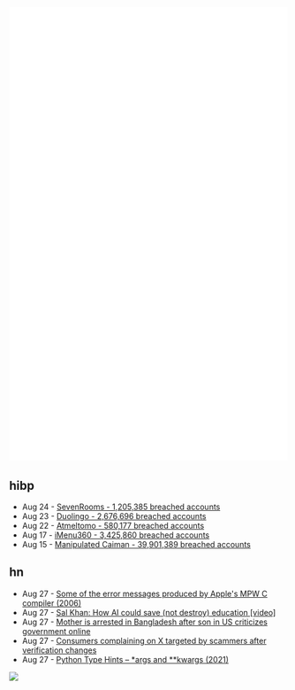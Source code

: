 ![Metrics](https://raw.githubusercontent.com/phixion/phixion/master/metrics.svg)

## hibp

<!--
for https://github.com/phixion/phixion/blob/main/.github/workflows/feeds.yml
-->
<!--START_SECTION:haveibeenpwnd-->
- Aug 24 - [SevenRooms - 1,205,385 breached accounts](https://haveibeenpwned.com/PwnedWebsites#SevenRooms)
- Aug 23 - [Duolingo - 2,676,696 breached accounts](https://haveibeenpwned.com/PwnedWebsites#Duolingo)
- Aug 22 - [Atmeltomo - 580,177 breached accounts](https://haveibeenpwned.com/PwnedWebsites#Atmeltomo)
- Aug 17 - [iMenu360 - 3,425,860 breached accounts](https://haveibeenpwned.com/PwnedWebsites#iMenu360)
- Aug 15 - [Manipulated Caiman - 39,901,389 breached accounts](https://haveibeenpwned.com/PwnedWebsites#ManipulatedCaiman)
<!--END_SECTION:haveibeenpwnd-->

## hn

<!--
for https://github.com/phixion/phixion/blob/main/.github/workflows/feeds.yml
-->
<!--START_SECTION:hn-->
- Aug 27 - [Some of the error messages produced by Apple's MPW C compiler (2006)](https://www.cs.cmu.edu/~jasonh/personal/humor/compile.html)
- Aug 27 - [Sal Khan: How AI could save (not destroy) education [video]](https://www.youtube.com/watch?v=hJP5GqnTrNo)
- Aug 27 - [Mother is arrested in Bangladesh after son in US criticizes government online](https://www.nbcnews.com/news/asian-america/mother-arrested-bangladesh-son-us-criticizes-government-online-rcna101392)
- Aug 27 - [Consumers complaining on X targeted by scammers after verification changes](https://www.theguardian.com/technology/2023/aug/27/consumers-complaining-x-targeted-scammers-verification-changes-twitter)
- Aug 27 - [Python Type Hints – *args and **kwargs (2021)](https://adamj.eu/tech/2021/05/11/python-type-hints-args-and-kwargs/)
<!--END_SECTION:hn-->

<!--
for https://yhype.me
-->
![](https://hit.yhype.me/github/profile?user_id=13013670)
